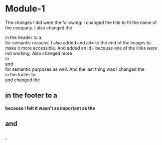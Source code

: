 # Module-1
The changes I did were the following: 
I changed the title to fit the name of the company. 
I also changed the <div> in the header to a <nav> for semantic reasons. 
I also added and alt= to the end of the images to make it more accessible. 
And added an id= because one of the links were not working. 
Also changed more <div> to <section> and <aside> for semantic purposes as well. 
And the last thing was I changed the <div> in the footer to <footer> and changed the <h2> in the footer to a <h4> because I felt it wasn't as important as the <h2> and <h3>.

<img src="">



